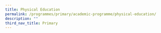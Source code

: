 ```yaml
---
title: Physical Education
permalink: /programmes/primary/academic-programme/physical-education/
description: ""
third_nav_title: Primary
---
```

